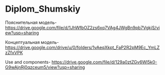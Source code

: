 # Diplom_Shumskiy

Пояснительная модель- https://drive.google.com/file/d/1JhWfbOZ2zs6xq7VAg4JWgBn9pb7VgkjS/view?usp=sharing

Концептуальная модель- https://drive.google.com/drive/u/0/folders/1vAeqXkpt_FaP2R2pM9Ec_YmLZzZfxVPK

Use and components- https://drive.google.com/file/d/129a0ztZGv6Wl5k0-G9wAjnRj0qzceum5/view?usp=sharing







